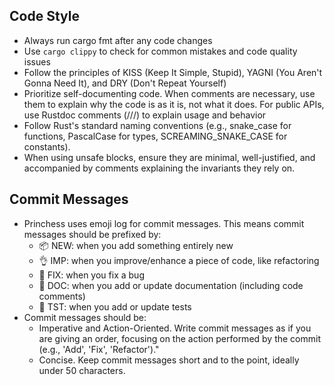 
## Code Style

  * Always run cargo fmt after any code changes
  * Use `cargo clippy` to check for common mistakes and code quality issues
  * Follow the principles of KISS (Keep It Simple, Stupid), YAGNI (You Aren't Gonna Need It),
    and DRY (Don't Repeat Yourself) 
  * Prioritize self-documenting code. When comments are necessary, use them to
    explain why the code is as it is, not what it does. For public APIs,
    use Rustdoc comments (///) to explain usage and behavior
  * Follow Rust's standard naming conventions (e.g., snake_case for functions,
    PascalCase for types, SCREAMING_SNAKE_CASE for constants).
  * When using unsafe blocks, ensure they are minimal, well-justified, and accompanied
    by comments explaining the invariants they rely on.

## Commit Messages

  * Princhess uses emoji log for commit messages. This means commit messages should be prefixed by:
    * 📦 NEW: when you add something entirely new
    * 👌 IMP: when you improve/enhance a piece of code, like refactoring
    * 🐛 FIX: when you fix a bug
    * 📖 DOC: when you add or update documentation (including code comments)
    * 🤖 TST: when you add or update tests
  * Commit messages should be:
      * Imperative and Action-Oriented. Write commit messages as if you are giving an order,
        focusing on the action performed by the commit (e.g., 'Add', 'Fix', 'Refactor')."
      * Concise. Keep commit messages short and to the point, ideally under 50 characters.
